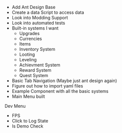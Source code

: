 -   Add Ant Design Base
-   Create a data Script to access data
-   Look into Modding Support
-   Look into automated tests
-   Built-in systems I want
    -   Upgrades
    -   Currencies
    -   Items
    -   Inventory System
    -   Looting
    -   Leveling
    -   Achievment System
    -   Reward System
    -   Quest System
-   Basic Tab Navigation (Maybe just ant design again)
-   Figure out how to import yaml files
-   Example Component with all the basic systems
-   Main Menu built

Dev Menu

-   FPS
-   Click to Log State
-   Is Demo Check
